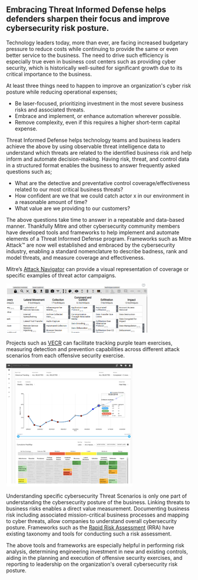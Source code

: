 Embracing Threat Informed Defense helps defenders sharpen their focus and improve cybersecurity risk posture.
-------------------------------------------------------------------------------------------------------------
Technology leaders today, more than ever, are facing increased budgetary pressure to reduce costs while continuing to provide the same or even better service to the business.  The need to drive such efficiency is especially true even in business cost centers such as providing cyber security, which is historically well-suited for significant growth due to its critical importance to the business.

At least three things need to happen to improve an organization's cyber risk posture while reducing operational expenses;
- Be laser-focused, prioritizing investment in the most severe business risks and associated threats.
- Embrace and implement, or enhance automation wherever possible.
- Remove complexity, even if this requires a higher short-term capital expense.

Threat Informed Defense helps technology teams and business leaders achieve the above by using observable threat intelligence data to understand which threats are related to the identified business risk and help inform and automate decision-making.  Having risk, threat, and control data in a structured format enables the business to answer frequently asked questions such as;

- What are the detective and preventative control coverage/effectiveness related to our most critical business threats?
- How confident are we that we could catch actor x in our environment in a reasonable amount of time?
- What value are we providing to our customers?

The above questions take time to answer in a repeatable and data-based manner.  Thankfully Mitre and other cybersecurity community members have developed tools and frameworks to help implement and automate elements of a Threat Informed Defense program.
Frameworks such as Mitre Attack™ are now well established and embraced by the cybersecurity industry, enabling a standard nomenclature to describe badness, rank and model threats, and measure coverage and effectiveness.

Mitre’s [Attack Navigator](https://attack.mitre.org/) can provide a visual representation of coverage or specific examples of threat actor campaigns.  

![attack-navigator](attack-navigator.png)

Projects such as [VECR](https://github.com/securityriskadvisors/vectr) can facilitate tracking purple team exercises, measuring detection and prevention capabilities across different attack scenarios from each offensive security exercise. 

![VECTR](VECTR.png)

Understanding specific cybersecurity Threat Scenarios is only one part of understanding the cybersecurity posture of the business. Linking threats to business risks enables a direct value measurement. Documenting business risk including associated mission-critical business processes and mapping to cyber threats, allow companies to understand overall cybersecurity posture.  Frameworks such as the [Rapid Risk Assessment](https://rra.rocks) (RRA) have existing taxonomy and tools for conducting such a risk assessment.

The above tools and frameworks are especially helpful in performing risk analysis, determining engineering investment in new and existing controls, aiding in the planning and execution of offensive security exercises, and reporting to leadership on the organization's overall cybersecurity risk posture.

















